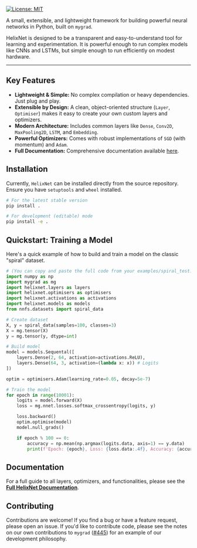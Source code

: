 [![License: MIT](https://img.shields.io/badge/License-MIT-yellow.svg)](https://opensource.org/licenses/MIT)

A small, extensible, and lightweight framework for building powerful neural networks in Python, built on `mygrad`.

HelixNet is designed to be a transparent and easy-to-understand tool for learning and experimentation. It is powerful enough to run complex models like CNNs and LSTMs, but simple enough to run efficiently on modest hardware.

---

## Key Features

*   **Lightweight & Simple:** No complex compilation or heavy dependencies. Just plug and play.
*   **Extensible by Design:** A clean, object-oriented structure (`Layer`, `Optimiser`) makes it easy to create your own custom layers and optimizers.
*   **Modern Architecture:** Includes common layers like `Dense`, `Conv2D`, `MaxPooling2D`, `LSTM`, and `Embedding`.
*   **Powerful Optimizers:** Comes with robust implementations of `SGD` (with momentum) and `Adam`.
*   **Full Documentation:** Comprehensive documentation available [here](link_to_your_docs_once_hosted).

## Installation

Currently, `HelixNet` can be installed directly from the source repository. Ensure you have `setuptools` and `wheel` installed.

```bash
# For the latest stable version
pip install .

# For development (editable) mode
pip install -e .
```

## Quickstart: Training a Model

Here's a quick example of how to build and train a model on the classic "spiral" dataset.

```python
# (You can copy and paste the full code from your examples/spiral_test.py here)
import numpy as np
import mygrad as mg
import helixnet.layers as layers
import helixnet.optimisers as optimisers
import helixnet.activations as activations
import helixnet.models as models
from nnfs.datasets import spiral_data

# Create dataset
X, y = spiral_data(samples=100, classes=3)
X = mg.tensor(X)
y = mg.tensor(y, dtype=int)

# Build model
model = models.Sequental([
    layers.Dense(2, 64, activation=activations.ReLU),
    layers.Dense(64, 3, activation=(lambda x: x)) # Logits
])

optim = optimisers.Adam(learning_rate=0.05, decay=5e-7)

# Train the model
for epoch in range(10001):
    logits = model.forward(X)
    loss = mg.nnet.losses.softmax_crossentropy(logits, y)

    loss.backward()
    optim.optimise(model)
    model.null_grads()

    if epoch % 100 == 0:
        accuracy = np.mean(np.argmax(logits.data, axis=1) == y.data)
        print(f'Epoch: {epoch}, Loss: {loss.data:.4f}, Accuracy: {accuracy:.4f}')

```

## Documentation

For a full guide to all layers, optimizers, and functionalities, please see the **[Full HelixNet Documentation](link_to_your_docs_once_hosted)**.

## Contributing

Contributions are welcome! If you find a bug or have a feature request, please open an issue. If you'd like to contribute code, please see the notes on our own contributions to `mygrad` ([#445](https://github.com/rsokl/MyGrad/pull/445)) for an example of our development philosophy.
